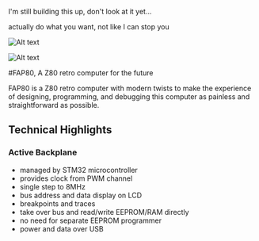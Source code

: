 I'm still building this up, don't look at it yet...

actually do what you want, not like I can stop you 

![Alt text](http://i.imgur.com/f08Pt1o.jpg)

![Alt text](http://i.imgur.com/XjIJ9EY.jpg)

#FAP80, A Z80 retro computer for the future

FAP80 is a Z80 retro computer with modern twists to make the experience of designing, programming, and debugging this computer as painless and straightforward as possible.

## Technical Highlights

### Active Backplane

* managed by STM32 microcontroller
* provides clock from PWM channel
* single step to 8MHz
* bus address and data display on LCD
* breakpoints and traces
* take over bus and read/write EEPROM/RAM directly
* no need for separate EEPROM programmer
* power and data over USB
